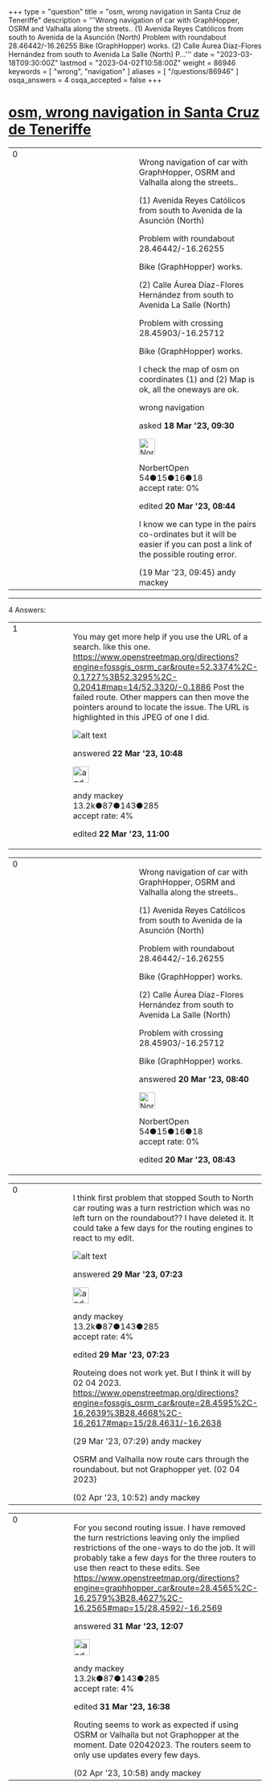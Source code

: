 +++
type = "question"
title = "osm, wrong navigation in Santa Cruz de Teneriffe"
description = '''Wrong navigation of car with GraphHopper, OSRM and Valhalla along the streets.. (1) Avenida Reyes Católicos from south to Avenida de la Asunción (North) Problem with roundabout 28.46442/-16.26255 Bike (GraphHopper) works. (2) Calle Áurea Díaz-Flores Hernández from south to Avenida La Salle (North) P...'''
date = "2023-03-18T09:30:00Z"
lastmod = "2023-04-02T10:58:00Z"
weight = 86946
keywords = [ "wrong", "navigation" ]
aliases = [ "/questions/86946" ]
osqa_answers = 4
osqa_accepted = false
+++

<div class="headNormal">

# [osm, wrong navigation in Santa Cruz de Teneriffe](/questions/86946/osm-wrong-navigation-in-santa-cruz-de-teneriffe)

</div>

<div id="main-body">

<div id="askform">

<table id="question-table" style="width:100%;">
<colgroup>
<col style="width: 50%" />
<col style="width: 50%" />
</colgroup>
<tbody>
<tr>
<td style="width: 30px; vertical-align: top"><div class="vote-buttons">
<span id="post-86946-upvote" class="ajax-command post-vote up" rel="nofollow" title="I like this post (click again to cancel)"> </span>
<div id="post-86946-score" class="post-score" title="current number of votes">
0
</div>
<span id="post-86946-downvote" class="ajax-command post-vote down" rel="nofollow" title="I dont like this post (click again to cancel)"> </span> <span id="favorite-mark" class="ajax-command favorite-mark" rel="nofollow" title="mark/unmark this question as favorite (click again to cancel)"> </span>
<div id="favorite-count" class="favorite-count">
&#10;</div>
</div></td>
<td><div id="item-right">
<div class="question-body">
<p>Wrong navigation of car with GraphHopper, OSRM and Valhalla along the streets..</p>
<p>(1) Avenida Reyes Católicos from south to Avenida de la Asunción (North)</p>
<p>Problem with roundabout 28.46442/-16.26255</p>
<p>Bike (GraphHopper) works.</p>
<p>(2) Calle Áurea Díaz-Flores Hernández from south to Avenida La Salle (North)</p>
<p>Problem with crossing 28.45903/-16.25712</p>
<p>Bike (GraphHopper) works.</p>
<p>I check the map of osm on coordinates (1) and (2) Map is ok, all the oneways are ok.</p>
</div>
<div id="question-tags" class="tags-container tags">
<span class="post-tag tag-link-wrong" rel="tag" title="see questions tagged &#39;wrong&#39;">wrong</span> <span class="post-tag tag-link-navigation" rel="tag" title="see questions tagged &#39;navigation&#39;">navigation</span>
</div>
<div id="question-controls" class="post-controls">
&#10;</div>
<div class="post-update-info-container">
<div class="post-update-info post-update-info-user">
<p>asked <strong>18 Mar '23, 09:30</strong></p>
<img src="https://secure.gravatar.com/avatar/5b255884ec6417c17c8f44e571606b9b?s=32&amp;d=identicon&amp;r=g" class="gravatar" width="32" height="32" alt="NorbertOpen&#39;s gravatar image" />
<p><span>NorbertOpen</span><br />
<span class="score" title="54 reputation points">54</span><span title="15 badges"><span class="badge1">●</span><span class="badgecount">15</span></span><span title="16 badges"><span class="silver">●</span><span class="badgecount">16</span></span><span title="18 badges"><span class="bronze">●</span><span class="badgecount">18</span></span><br />
<span class="accept_rate" title="Rate of the user&#39;s accepted answers">accept rate:</span> <span title="NorbertOpen has no accepted answers">0%</span></p>
</div>
<div class="post-update-info post-update-info-edited">
<p><span> edited <strong>20 Mar '23, 08:44</strong> </span></p>
</div>
</div>
<div id="comments-container-86946" class="comments-container">
<span id="86949"></span>
<div id="comment-86949" class="comment">
<div id="post-86949-score" class="comment-score">
&#10;</div>
<div class="comment-text">
<p>I know we can type in the pairs co-ordinates but it will be easier if you can post a link of the possible routing error.</p>
</div>
<div id="comment-86949-info" class="comment-info">
<span class="comment-age">(19 Mar '23, 09:45)</span> <span class="comment-user userinfo">andy mackey</span>
</div>
</div>
</div>
<div id="comment-tools-86946" class="comment-tools">
&#10;</div>
<div class="clear">
&#10;</div>
<div id="comment-86946-form-container" class="comment-form-container">
&#10;</div>
<div class="clear">
&#10;</div>
</div></td>
</tr>
</tbody>
</table>

------------------------------------------------------------------------

<div class="tabBar">

<span id="sort-top"></span>

<div class="headQuestions">

4 Answers:

</div>

</div>

<span id="86969"></span>

<div id="answer-container-86969" class="answer">

<table style="width:100%;">
<colgroup>
<col style="width: 50%" />
<col style="width: 50%" />
</colgroup>
<tbody>
<tr>
<td style="width: 30px; vertical-align: top"><div class="vote-buttons">
<span id="post-86969-upvote" class="ajax-command post-vote up" rel="nofollow" title="I like this post (click again to cancel)"> </span>
<div id="post-86969-score" class="post-score" title="current number of votes">
1
</div>
<span id="post-86969-downvote" class="ajax-command post-vote down" rel="nofollow" title="I dont like this post (click again to cancel)"> </span>
</div></td>
<td><div class="item-right">
<div class="answer-body">
<p>You may get more help if you use the URL of a search. like this one. <a href="https://www.openstreetmap.org/directions?engine=fossgis_osrm_car&amp;route=52.3374%2C-0.1727%3B52.3295%2C-0.2041#map=14/52.3320/-0.1886">https://www.openstreetmap.org/directions?engine=fossgis_osrm_car&amp;route=52.3374%2C-0.1727%3B52.3295%2C-0.2041#map=14/52.3320/-0.1886</a> Post the failed route. Other mappers can then move the pointers around to locate the issue. The URL is highlighted in this JPEG of one I did.</p>
<p><img src="https://help.openstreetmap.org/upfiles/Example_of_routing.jpg" alt="alt text" /></p>
</div>
<div class="answer-controls post-controls">
&#10;</div>
<div class="post-update-info-container">
<div class="post-update-info post-update-info-user">
<p>answered <strong>22 Mar '23, 10:48</strong></p>
<img src="https://secure.gravatar.com/avatar/efa7ca36d4499200879223dc5ad5ecac?s=32&amp;d=identicon&amp;r=g" class="gravatar" width="32" height="32" alt="andy%20mackey&#39;s gravatar image" />
<p><span>andy mackey</span><br />
<span class="score" title="13238 reputation points"><span>13.2k</span></span><span title="87 badges"><span class="badge1">●</span><span class="badgecount">87</span></span><span title="143 badges"><span class="silver">●</span><span class="badgecount">143</span></span><span title="285 badges"><span class="bronze">●</span><span class="badgecount">285</span></span><br />
<span class="accept_rate" title="Rate of the user&#39;s accepted answers">accept rate:</span> <span title="andy mackey has 37 accepted answers">4%</span></p>
</img>
</div>
<div class="post-update-info post-update-info-edited">
<p><span> edited <strong>22 Mar '23, 11:00</strong> </span></p>
</div>
</div>
<div id="comments-container-86969" class="comments-container">
&#10;</div>
<div id="comment-tools-86969" class="comment-tools">
&#10;</div>
<div class="clear">
&#10;</div>
<div id="comment-86969-form-container" class="comment-form-container">
&#10;</div>
<div class="clear">
&#10;</div>
</div></td>
</tr>
</tbody>
</table>

</div>

<span id="86952"></span>

<div id="answer-container-86952" class="answer answered-by-owner">

<table style="width:100%;">
<colgroup>
<col style="width: 50%" />
<col style="width: 50%" />
</colgroup>
<tbody>
<tr>
<td style="width: 30px; vertical-align: top"><div class="vote-buttons">
<span id="post-86952-upvote" class="ajax-command post-vote up" rel="nofollow" title="I like this post (click again to cancel)"> </span>
<div id="post-86952-score" class="post-score" title="current number of votes">
0
</div>
<span id="post-86952-downvote" class="ajax-command post-vote down" rel="nofollow" title="I dont like this post (click again to cancel)"> </span>
</div></td>
<td><div class="item-right">
<div class="answer-body">
<p>Wrong navigation of car with GraphHopper, OSRM and Valhalla along the streets..</p>
<p>(1) Avenida Reyes Católicos from south to Avenida de la Asunción (North)</p>
<p>Problem with roundabout 28.46442/-16.26255</p>
<p>Bike (GraphHopper) works.</p>
<p>(2) Calle Áurea Díaz-Flores Hernández from south to Avenida La Salle (North)</p>
<p>Problem with crossing 28.45903/-16.25712</p>
<p>Bike (GraphHopper) works.</p>
</div>
<div class="answer-controls post-controls">
&#10;</div>
<div class="post-update-info-container">
<div class="post-update-info post-update-info-user">
<p>answered <strong>20 Mar '23, 08:40</strong></p>
<img src="https://secure.gravatar.com/avatar/5b255884ec6417c17c8f44e571606b9b?s=32&amp;d=identicon&amp;r=g" class="gravatar" width="32" height="32" alt="NorbertOpen&#39;s gravatar image" />
<p><span>NorbertOpen</span><br />
<span class="score" title="54 reputation points">54</span><span title="15 badges"><span class="badge1">●</span><span class="badgecount">15</span></span><span title="16 badges"><span class="silver">●</span><span class="badgecount">16</span></span><span title="18 badges"><span class="bronze">●</span><span class="badgecount">18</span></span><br />
<span class="accept_rate" title="Rate of the user&#39;s accepted answers">accept rate:</span> <span title="NorbertOpen has no accepted answers">0%</span></p>
</div>
<div class="post-update-info post-update-info-edited">
<p><span> edited <strong>20 Mar '23, 08:43</strong> </span></p>
</div>
</div>
<div id="comments-container-86952" class="comments-container">
&#10;</div>
<div id="comment-tools-86952" class="comment-tools">
&#10;</div>
<div class="clear">
&#10;</div>
<div id="comment-86952-form-container" class="comment-form-container">
&#10;</div>
<div class="clear">
&#10;</div>
</div></td>
</tr>
</tbody>
</table>

</div>

<span id="87000"></span>

<div id="answer-container-87000" class="answer">

<table style="width:100%;">
<colgroup>
<col style="width: 50%" />
<col style="width: 50%" />
</colgroup>
<tbody>
<tr>
<td style="width: 30px; vertical-align: top"><div class="vote-buttons">
<span id="post-87000-upvote" class="ajax-command post-vote up" rel="nofollow" title="I like this post (click again to cancel)"> </span>
<div id="post-87000-score" class="post-score" title="current number of votes">
0
</div>
<span id="post-87000-downvote" class="ajax-command post-vote down" rel="nofollow" title="I dont like this post (click again to cancel)"> </span>
</div></td>
<td><div class="item-right">
<div class="answer-body">
<p>I think first problem that stopped South to North car routing was a turn restriction which was no left turn on the roundabout?? I have deleted it. It could take a few days for the routing engines to react to my edit.</p>
<p><img src="https://help.openstreetmap.org/upfiles/map_note_tenerfife.jpg" alt="alt text" /></p>
</div>
<div class="answer-controls post-controls">
&#10;</div>
<div class="post-update-info-container">
<div class="post-update-info post-update-info-user">
<p>answered <strong>29 Mar '23, 07:23</strong></p>
<img src="https://secure.gravatar.com/avatar/efa7ca36d4499200879223dc5ad5ecac?s=32&amp;d=identicon&amp;r=g" class="gravatar" width="32" height="32" alt="andy%20mackey&#39;s gravatar image" />
<p><span>andy mackey</span><br />
<span class="score" title="13238 reputation points"><span>13.2k</span></span><span title="87 badges"><span class="badge1">●</span><span class="badgecount">87</span></span><span title="143 badges"><span class="silver">●</span><span class="badgecount">143</span></span><span title="285 badges"><span class="bronze">●</span><span class="badgecount">285</span></span><br />
<span class="accept_rate" title="Rate of the user&#39;s accepted answers">accept rate:</span> <span title="andy mackey has 37 accepted answers">4%</span></p>
</img>
</div>
<div class="post-update-info post-update-info-edited">
<p><span> edited <strong>29 Mar '23, 07:23</strong> </span></p>
</div>
</div>
<div id="comments-container-87000" class="comments-container">
<span id="87001"></span>
<div id="comment-87001" class="comment">
<div id="post-87001-score" class="comment-score">
&#10;</div>
<div class="comment-text">
<p>Routeing does not work yet. But I think it will by 02 04 2023. <a href="https://www.openstreetmap.org/directions?engine=fossgis_osrm_car&amp;route=28.4595%2C-16.2639%3B28.4668%2C-16.2617#map=15/28.4631/-16.2638">https://www.openstreetmap.org/directions?engine=fossgis_osrm_car&amp;route=28.4595%2C-16.2639%3B28.4668%2C-16.2617#map=15/28.4631/-16.2638</a></p>
</div>
<div id="comment-87001-info" class="comment-info">
<span class="comment-age">(29 Mar '23, 07:29)</span> <span class="comment-user userinfo">andy mackey</span>
</div>
</div>
<span id="87047"></span>
<div id="comment-87047" class="comment">
<div id="post-87047-score" class="comment-score">
&#10;</div>
<div class="comment-text">
<p>OSRM and Valhalla now route cars through the roundabout. but not Graphopper yet. (02 04 2023)</p>
</div>
<div id="comment-87047-info" class="comment-info">
<span class="comment-age">(02 Apr '23, 10:52)</span> <span class="comment-user userinfo">andy mackey</span>
</div>
</div>
</div>
<div id="comment-tools-87000" class="comment-tools">
&#10;</div>
<div class="clear">
&#10;</div>
<div id="comment-87000-form-container" class="comment-form-container">
&#10;</div>
<div class="clear">
&#10;</div>
</div></td>
</tr>
</tbody>
</table>

</div>

<span id="87028"></span>

<div id="answer-container-87028" class="answer">

<table style="width:100%;">
<colgroup>
<col style="width: 50%" />
<col style="width: 50%" />
</colgroup>
<tbody>
<tr>
<td style="width: 30px; vertical-align: top"><div class="vote-buttons">
<span id="post-87028-upvote" class="ajax-command post-vote up" rel="nofollow" title="I like this post (click again to cancel)"> </span>
<div id="post-87028-score" class="post-score" title="current number of votes">
0
</div>
<span id="post-87028-downvote" class="ajax-command post-vote down" rel="nofollow" title="I dont like this post (click again to cancel)"> </span>
</div></td>
<td><div class="item-right">
<div class="answer-body">
<p>For you second routing issue. I have removed the turn restrictions leaving only the implied restrictions of the one-ways to do the job. It will probably take a few days for the three routers to use then react to these edits. See <a href="https://www.openstreetmap.org/directions?engine=graphhopper_car&amp;route=28.4565%2C-16.2579%3B28.4627%2C-16.2565#map=15/28.4592/-16.2569">https://www.openstreetmap.org/directions?engine=graphhopper_car&amp;route=28.4565%2C-16.2579%3B28.4627%2C-16.2565#map=15/28.4592/-16.2569</a></p>
</div>
<div class="answer-controls post-controls">
&#10;</div>
<div class="post-update-info-container">
<div class="post-update-info post-update-info-user">
<p>answered <strong>31 Mar '23, 12:07</strong></p>
<img src="https://secure.gravatar.com/avatar/efa7ca36d4499200879223dc5ad5ecac?s=32&amp;d=identicon&amp;r=g" class="gravatar" width="32" height="32" alt="andy%20mackey&#39;s gravatar image" />
<p><span>andy mackey</span><br />
<span class="score" title="13238 reputation points"><span>13.2k</span></span><span title="87 badges"><span class="badge1">●</span><span class="badgecount">87</span></span><span title="143 badges"><span class="silver">●</span><span class="badgecount">143</span></span><span title="285 badges"><span class="bronze">●</span><span class="badgecount">285</span></span><br />
<span class="accept_rate" title="Rate of the user&#39;s accepted answers">accept rate:</span> <span title="andy mackey has 37 accepted answers">4%</span></p>
</div>
<div class="post-update-info post-update-info-edited">
<p><span> edited <strong>31 Mar '23, 16:38</strong> </span></p>
</div>
</div>
<div id="comments-container-87028" class="comments-container">
<span id="87048"></span>
<div id="comment-87048" class="comment">
<div id="post-87048-score" class="comment-score">
&#10;</div>
<div class="comment-text">
<p>Routing seems to work as expected if using OSRM or Valhalla but not Graphopper at the moment. Date 02042023. The routers seem to only use updates every few days.</p>
</div>
<div id="comment-87048-info" class="comment-info">
<span class="comment-age">(02 Apr '23, 10:58)</span> <span class="comment-user userinfo">andy mackey</span>
</div>
</div>
</div>
<div id="comment-tools-87028" class="comment-tools">
&#10;</div>
<div class="clear">
&#10;</div>
<div id="comment-87028-form-container" class="comment-form-container">
&#10;</div>
<div class="clear">
&#10;</div>
</div></td>
</tr>
</tbody>
</table>

</div>

<div class="paginator-container-left">

</div>

</div>

</div>

